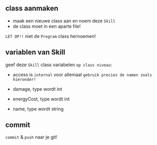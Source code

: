 ## class aanmaken

- maak een nieuwe class aan en noem deze `Skill`
- de class moet in een aparte file!

`LET OP!!` niet de `Program` class hernoemen!

## variablen van Skill

geef deze `Skill` class variabelen `op class niveau`:

- access is `internal` voor allemaal
`gebruik precies de namen zoals hieronder!`

- damage, type wordt int
- energyCost, type wordt int
- name, type wordt string


## commit

`commit` & `push` naar je git!